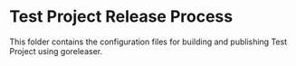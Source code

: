# Test Project Release Process

This folder contains the configuration files for building and publishing Test Project using goreleaser.
